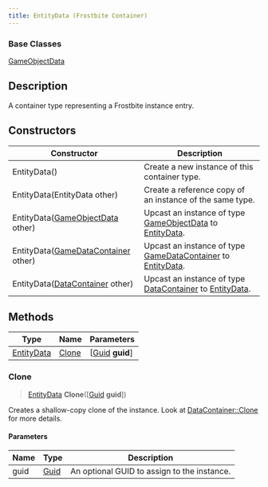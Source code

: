 ```yaml
---
title: EntityData (Frostbite Container)
---
```

### Base Classes

[GameObjectData](GameObjectData)

## Description

A container type representing a Frostbite instance entry.

## Constructors

| Constructor                                                           | Description                                                                                                 |
| --------------------------------------------------------------------- | ----------------------------------------------------------------------------------------------------------- |
| EntityData()                                                          | Create a new instance of this container type.                                                               |
| EntityData(EntityData other)                                          | Create a reference copy of an instance of the same type.                                                    |
| EntityData([GameObjectData](GameObjectData) other)                    | Upcast an instance of type [GameObjectData](GameObjectData) to [EntityData](EntityData).                    |
| EntityData([GameDataContainer](GameDataContainer) other)              | Upcast an instance of type [GameDataContainer](GameDataContainer) to [EntityData](EntityData).              |
| EntityData([DataContainer](/vext/ref/cls/shr/datacontainer) other) | Upcast an instance of type [DataContainer](/vext/ref/cls/shr/datacontainer) to [EntityData](EntityData). |

## Methods

| Type                     | Name            | Parameters                                     |
| ------------------------ | --------------- | ---------------------------------------------- |
| [EntityData](EntityData) | [Clone](#clone) | \[[Guid](/vext/ref/cls/shr/guid) **guid**\] |

### Clone

> [EntityData](EntityData) **Clone**(\[[Guid](/vext/ref/cls/shr/guid) **guid**\])

Creates a shallow-copy clone of the instance. Look at [DataContainer::Clone](/vext/ref/cls/shr/datacontainer#clone) for more details.

#### Parameters

| Name | Type         | Description                                 |
| ---- | ------------ | ------------------------------------------- |
| guid | [Guid](Guid) | An optional GUID to assign to the instance. |
